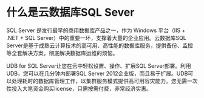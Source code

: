 # 什么是云数据库SQL Sever

SQL Server 是发行最早的商用数据库产品之一，作为 Windows 平台（IIS + .NET + SQL Server）中的重要一环，支撑着大量的企业应用。云数据库SQL Server是基于成熟云计算技术的高可用、高性能的数据库服务，提供备份、监控等全套解决方案，彻底解决数据库运维的烦恼。

UDB for SQL Server让您在云中轻松设置、操作、扩展SQL Server部署。利用UDB，您可以在几分钟内部署SQL Server 2012企业版，而且易于扩展。UDB可以处理耗时的数据库管理工作，以集群服务模式提供高可用容灾能力。您无需一次性投入大笔资金购买license，只需按需付费，非常经济实惠。
